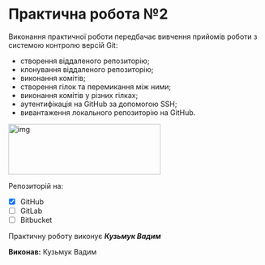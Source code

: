 # Практична робота №2
Виконання практичної роботи передбачає вивчення прийомів роботи з системою контролю версій Git:
- створення віддаленого репозиторію;
- клонування віддаленого репозиторію;
- виконання комітів;
- створення гілок та перемикання між ними;
- виконання комітів у різних гілках;
- аутентифікація на GitHub за допомогою SSH;
- вивантаження локального репозиторію на GitHub.

<img alt="img" src="https://media.ztu.edu.ua/wp-content/uploads/2020/02/Group-6-1-1536x465.png" width="300" height="100">

Репозиторій на:

- [x] GitHub
- [ ] GitLab
- [ ] Bitbucket

Практичну роботу виконує ***Кузьмук Вадим***

**Виконав:** Кузьмук Вадим
